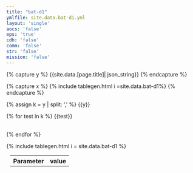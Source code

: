 ```yaml
---
title: "bat-d1"
ymlfile: site.data.bat-d1.yml
layout: 'single'
aocs: 'false'
eps: 'true'
cdh: 'false'
comm: 'false'
str: 'false'
mission: 'false'
---
```


{% capture y %}
{{site.data.[page.title]| json_string}}
{% endcapture %}

{% capture x %}
{% include tablegen.html i =site.data.bat-d1%} 
{% endcapture %}

{% assign k = y |  split: ',' %}
{{y}}

{% for test in k %}
{{test}}<br>
<br>


{% endfor %}



<table style = "margin-left:10px">
  <tr>
    <th> Parameter </th>
    <th> value </th>
  </tr>
  <tr>
    {% include tablegen.html i = site.data.bat-d1 %} 
     
  </tr>
</table>
